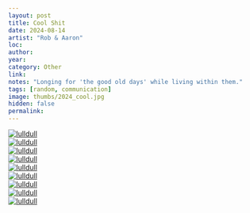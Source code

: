 ```yaml
---
layout: post
title: Cool Shit
date: 2024-08-14
artist: "Rob & Aaron"
loc: 
author: 
year: 
category: Other
link: 
notes: "Longing for 'the good old days' while living within them."
tags: [random, communication]
image: thumbs/2024_cool.jpg
hidden: false
permalink:
---
```





<div class="post_image">
	<a href="{{ site.baseurl }}/images/posts/2024_cool/001.png" target="_blank">
	<img src="{{ site.baseurl }}/images/posts/2024_cool/001.png" alt="lulldull"></a>
</div>

<div class="post_image">
	<a href="{{ site.baseurl }}/images/posts/2024_cool/002.png" target="_blank">
	<img src="{{ site.baseurl }}/images/posts/2024_cool/002.png" alt="lulldull"></a>
</div>

<div class="post_image">
	<a href="{{ site.baseurl }}/images/posts/2024_cool/003.png" target="_blank">
	<img src="{{ site.baseurl }}/images/posts/2024_cool/003.png" alt="lulldull"></a>
</div>

<div class="post_image">
	<a href="{{ site.baseurl }}/images/posts/2024_cool/004.png" target="_blank">
	<img src="{{ site.baseurl }}/images/posts/2024_cool/004.png" alt="lulldull"></a>
</div>

<div class="post_image">
	<a href="{{ site.baseurl }}/images/posts/2024_cool/005.png" target="_blank">
	<img src="{{ site.baseurl }}/images/posts/2024_cool/005.png" alt="lulldull"></a>
</div>

<div class="post_image">
	<a href="{{ site.baseurl }}/images/posts/2024_cool/006.png" target="_blank">
	<img src="{{ site.baseurl }}/images/posts/2024_cool/006.png" alt="lulldull"></a>
</div>

<div class="post_image">
	<a href="{{ site.baseurl }}/images/posts/2024_cool/007.png" target="_blank">
	<img src="{{ site.baseurl }}/images/posts/2024_cool/007.png" alt="lulldull"></a>
</div>

<div class="post_image">
	<a href="{{ site.baseurl }}/images/posts/2024_cool/008.png" target="_blank">
	<img src="{{ site.baseurl }}/images/posts/2024_cool/008.png" alt="lulldull"></a>
</div>

<div class="post_image">
	<a href="{{ site.baseurl }}/images/posts/2024_cool/009.png" target="_blank">
	<img src="{{ site.baseurl }}/images/posts/2024_cool/009.png" alt="lulldull"></a>
</div>

